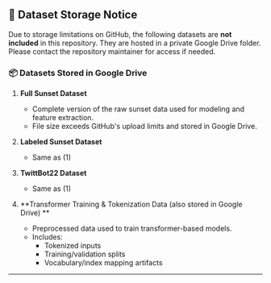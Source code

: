 ## 📁 Dataset Storage Notice

Due to storage limitations on GitHub, the following datasets are **not included** in this repository. They are hosted in a private Google Drive folder. Please contact the repository maintainer for access if needed.

### 📦 Datasets Stored in Google Drive

1. **Full Sunset Dataset**  
   - Complete version of the raw sunset data used for modeling and feature extraction.
   - File size exceeds GitHub's upload limits and stored in Google Drive.

2. **Labeled Sunset Dataset**  
   - Same as (1)

3. **TwittBot22 Dataset**  
   - Same as (1)

4. **Transformer Training & Tokenization Data (also stored in Google Drive) **  
   - Preprocessed data used to train transformer-based models.
   - Includes:
     - Tokenized inputs
     - Training/validation splits
     - Vocabulary/index mapping artifacts

---

